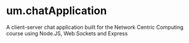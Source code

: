 # um.chatApplication
A client-server chat application built for the Network Centric Computing course using Node.JS, Web Sockets and Express
